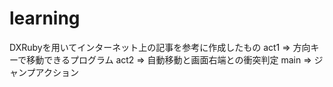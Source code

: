 # learning
DXRubyを用いてインターネット上の記事を参考に作成したもの
act1 => 方向キーで移動できるプログラム
act2 => 自動移動と画面右端との衝突判定
main => ジャンプアクション
